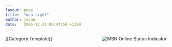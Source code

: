 ```yaml
---
layout: page
title:  "msn-right"
author: jevon
date:   2005-12-21 09:47:58 +1300
---
```


<A HREF="http://www.the-server.net/osi3/message/msn/jevonwright@hotmail.com"><IMG SRC="http://www.the-server.net/osi3/msn/jevonwright@hotmail.com" align="right" border="0" ALT="MSN Online Status Indicator" onerror="this.onerror=null;this.src='http://www.the-server.net/osi3/image/msnunknown.gif';"></A>[[Category:Template]]